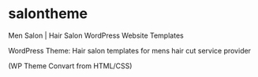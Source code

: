 # salontheme
Men Salon | Hair Salon WordPress Website Templates


WordPress Theme: Hair salon templates for mens hair cut service provider

(WP Theme Convart from HTML/CSS)
